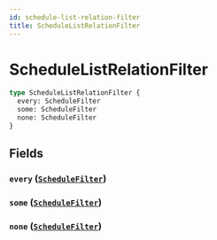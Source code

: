 ```yaml
---
id: schedule-list-relation-filter
title: ScheduleListRelationFilter
---
```


 # ScheduleListRelationFilter





```graphql
type ScheduleListRelationFilter {
  every: ScheduleFilter
  some: ScheduleFilter
  none: ScheduleFilter
}
```


## Fields

### `every` ([`ScheduleFilter`](/inputs/schedule-filter))




### `some` ([`ScheduleFilter`](/inputs/schedule-filter))




### `none` ([`ScheduleFilter`](/inputs/schedule-filter))






